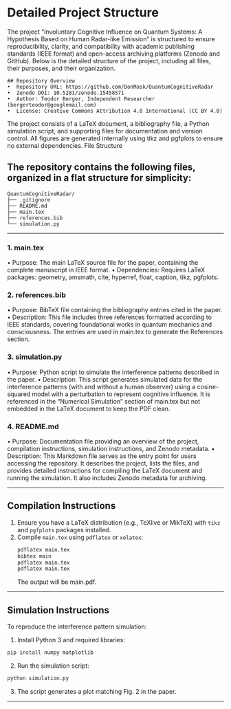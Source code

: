 # Detailed Project Structure
The project “Involuntary Cognitive Influence on Quantum Systems: A Hypothesis Based on Human Radar-like Emission” is structured to ensure reproducibility, clarity, and compatibility with academic publishing standards (IEEE format) and open-access archiving platforms (Zenodo and GitHub). Below is the detailed structure of the project, including all files, their purposes, and their organization.
```
## Repository Overview
•  Repository URL: https://github.com/DonMask/QuantumCognitiveRadar
•  Zenodo DOI: 10.5281/zenodo.15458571
•  Author: Teodor Berger, Independent Researcher (bergerteodor@googlemail.com)
•  License: Creative Commons Attribution 4.0 International (CC BY 4.0)
```
The project consists of a LaTeX document, a bibliography file, a Python simulation script, and supporting files for documentation and version control. All figures are generated internally using tikz and pgfplots to ensure no external dependencies.
File Structure

## The repository contains the following files, organized in a flat structure for simplicity:
```
QuantumCognitiveRadar/
├── .gitignore
├── README.md
├── main.tex
├── references.bib
└── simulation.py
```
___
### 1. main.tex
   •  Purpose: The main LaTeX source file for the paper, containing the complete manuscript in IEEE format.
   •  Dependencies: Requires LaTeX packages: geometry, amsmath, cite, hyperref, float, caption, tikz, pgfplots.
### 2. references.bib
   •  Purpose: BibTeX file containing the bibliography entries cited in the paper.
   •  Description: This file includes three references formatted according to IEEE standards, covering foundational works in          quantum mechanics and consciousness. The entries are used in main.tex to generate the References section.
### 3. simulation.py
   •  Purpose: Python script to simulate the interference patterns described in the paper.
   •  Description: This script generates simulated data for the interference patterns (with and without a human observer) using       a cosine-squared model with a perturbation to represent cognitive influence. It is referenced in the “Numerical                 Simulation” section of main.tex but not embedded in the LaTeX document to keep the PDF clean.
### 4. README.md
   •  Purpose: Documentation file providing an overview of the project, compilation instructions, simulation instructions, and        Zenodo metadata.
   •  Description: This Markdown file serves as the entry point for users accessing the repository. It describes the project,         lists the files, and provides detailed instructions for compiling the LaTeX document and running the simulation. It also        includes Zenodo metadata for archiving.
___
## Compilation Instructions
1. Ensure you have a LaTeX distribution (e.g., TeXlive or MikTeX) with `tikz` and `pgfplots` packages installed.
2. Compile `main.tex` using `pdflatex` or `xelatex`:
   ```bash
   pdflatex main.tex
   bibtex main
   pdflatex main.tex
   pdflatex main.tex
   ```
   The output will be main.pdf.
___
## Simulation Instructions
To reproduce the interference pattern simulation:
1.  Install Python 3 and required libraries:
```bash
pip install numpy matplotlib
```
2.  Run the simulation script:
```bash
python simulation.py
```
3.  The script generates a plot matching Fig. 2 in the paper.
___
